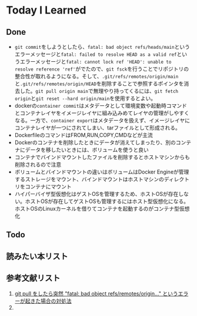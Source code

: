 # Today I Learned

## Done
- `git commit`をしようとしたら、`fatal: bad object refs/heads/main`というエラーメッセージと`fatal: failed to resolve HEAD as a valid ref`というエラーメッセージと`fatal: cannot lock ref 'HEAD': unable to resolve reference 'ref'`がでたので、`git fsck`を行うことでリポジトリの整合性が取れるようになる。そして、`.git/refs/remotes/origin/main`と`.git/refs/remotes/origin/HEAD`を削除することで参照するポインタを消去した。`git pull origin main`で無理やり持ってくるには、`git fetch origin`と`git reset --hard origin/main`を使用するとよい。
- dockerの`container commit`はメタデータとして環境変数や起動時コマンドとコンテナレイヤをイメージレイヤに組み込みめてレイヤの管理がしやすくなる。一方で、`container export`はメタデータを扱えず、イメージレイヤにコンテナレイヤが一つにされてしまい、tarファイルとして形成される。
- DockerfileのコマンドはFROM,RUN,COPY,CMDなどが主流
- Dockerのコンテナを削除したときにデータが消えてしまったり、別のコンテナにデータを移したいときには、ボリュームを使うと良い
- コンテナでバインドマウントしたファイルを削除するとホストマシンからも削除されるので注意
- ボリュームとバインドマウントの違いはボリュームはDocker Engineが管理するストレージをマウント、バインドマウントはホストマシンのディレクトリをコンテナにマウント
- ハイパーバイザ型仮想化はゲストOSを管理するため、ホストOSが存在しない。ホストOSが存在してゲストOSも管理するにはホスト型仮想化になる。ホストOSのLinuxカーネルを借りてコンテナを起動するのがコンテナ型仮想化

## Todo

## 読みたい本リスト

## 参考文献リスト
1. [git pull をしたら突然 "fatal: bad object refs/remotes/origin..." というエラーが起きた場合の対処法](https://obel.hatenablog.jp/entry/20220803/1659461400)
2. 